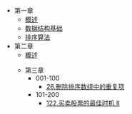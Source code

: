 - 第一章
  - [概述](docs/第一章/概述.md)
  - [数据结构基础](docs/第一章/数据结构基础.md)
  - [排序算法](docs/第一章/排序算法.md)
- 第二章
  - [概述](docs/第二章/概述.md)
  <div class="sidebar-nav">
      <ul>
          <a><li class="nav-item">第三章<ul></a>
                  <a><li class="nav-mini">001-100<ul></a>
                          <li><a href="#/problems/26_remove_duplicates/readme" title="26.删除排序数组中的重复项">26.删除排序数组中的重复项</a></li>
                      </ul>
                  </li>
                  <a><li class="nav-mini">101-200<ul></a>
                          <li><a href="#/problems/122_max_profit/readme" title="122.买卖股票的最佳时机 II">122.买卖股票的最佳时机 II</a></li>
                      </ul>
                  </li>
              </ul>
          </li>
      </ul>
  </div>